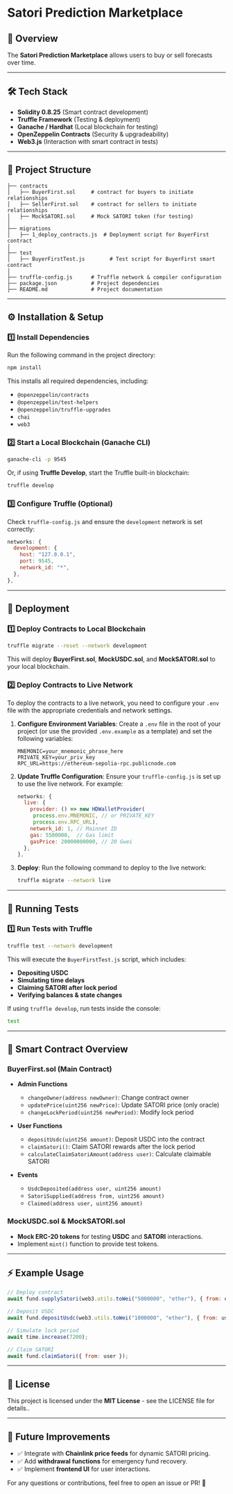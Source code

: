 # Satori Prediction Marketplace

## 📌 Overview
The **Satori Prediction Marketplace** allows users to buy or sell forecasts over time.

---

## 🛠 Tech Stack
- **Solidity 0.8.25** (Smart contract development)
- **Truffle Framework** (Testing & deployment)
- **Ganache / Hardhat** (Local blockchain for testing)
- **OpenZeppelin Contracts** (Security & upgradeability)
- **Web3.js** (Interaction with smart contract in tests)

---

## 📁 Project Structure
```
├── contracts
│   ├── BuyerFirst.sol     # contract for buyers to initiate relationships
│   ├── SellerFirst.sol    # contract for sellers to initiate relationships
│   ├── MockSATORI.sol     # Mock SATORI token (for testing)
│
├── migrations
│   ├── 1_deploy_contracts.js  # Deployment script for BuyerFirst contract
│
├── test
│   ├── BuyerFirstTest.js        # Test script for BuyerFirst smart contract
│
├── truffle-config.js      # Truffle network & compiler configuration
├── package.json           # Project dependencies
├── README.md              # Project documentation
```

---

## ⚙️ Installation & Setup
### **1️⃣ Install Dependencies**
Run the following command in the project directory:
```sh
npm install
```
This installs all required dependencies, including:
- `@openzeppelin/contracts`
- `@openzeppelin/test-helpers`
- `@openzeppelin/truffle-upgrades`
- `chai`
- `web3`

### **2️⃣ Start a Local Blockchain (Ganache CLI)**
```sh
ganache-cli -p 9545
```
Or, if using **Truffle Develop**, start the Truffle built-in blockchain:
```sh
truffle develop
```

### **3️⃣ Configure Truffle (Optional)**
Check `truffle-config.js` and ensure the `development` network is set correctly:
```js
networks: {
  development: {
    host: "127.0.0.1",
    port: 9545,
    network_id: "*",
  },
},
```

---

## 🚀 Deployment
### **1️⃣ Deploy Contracts to Local Blockchain**
```sh
truffle migrate --reset --network development
```
This will deploy **BuyerFirst.sol**, **MockUSDC.sol**, and **MockSATORI.sol** to your local blockchain.

### **2️⃣ Deploy Contracts to Live Network**
To deploy the contracts to a live network, you need to configure your `.env` file with the appropriate credentials and network settings.

1. **Configure Environment Variables**: Create a `.env` file in the root of your project (or use the provided `.env.example` as a template) and set the following variables:
   ```plaintext
   MNEMONIC=your_mnemonic_phrase_here
   PRIVATE_KEY=your_priv_key
   RPC_URL=https://ethereum-sepolia-rpc.publicnode.com
   ```

2. **Update Truffle Configuration**: Ensure your `truffle-config.js` is set up to use the live network. For example:
   ```js
   networks: {
     live: {
       provider: () => new HDWalletProvider(
        process.env.MNEMONIC, // or PRIVATE_KEY
        process.env.RPC_URL),
       network_id: 1, // Mainnet ID
       gas: 5500000,  // Gas limit
       gasPrice: 20000000000, // 20 Gwei
     },
   },
   ```

3. **Deploy**: Run the following command to deploy to the live network:
   ```sh
   truffle migrate --network live
   ```

---

## 🧪 Running Tests
### **1️⃣ Run Tests with Truffle**
```sh
truffle test --network development
```
This will execute the `BuyerFirstTest.js` script, which includes:
- **Depositing USDC**
- **Simulating time delays**
- **Claiming SATORI after lock period**
- **Verifying balances & state changes**

If using `truffle develop`, run tests inside the console:
```sh
test
```

---

## 📜 Smart Contract Overview
### **BuyerFirst.sol** (Main Contract)
- **Admin Functions**
  - `changeOwner(address newOwner)`: Change contract owner
  - `updatePrice(uint256 newPrice)`: Update SATORI price (only oracle)
  - `changeLockPeriod(uint256 newPeriod)`: Modify lock period

- **User Functions**
  - `depositUsdc(uint256 amount)`: Deposit USDC into the contract
  - `claimSatori()`: Claim SATORI rewards after the lock period
  - `calculateClaimSatoriAmount(address user)`: Calculate claimable SATORI

- **Events**
  - `UsdcDeposited(address user, uint256 amount)`
  - `SatoriSupplied(address from, uint256 amount)`
  - `Claimed(address user, uint256 amount)`

### **MockUSDC.sol & MockSATORI.sol**
- **Mock ERC-20 tokens** for testing **USDC** and **SATORI** interactions.
- Implement `mint()` function to provide test tokens.

---

## ⚡ Example Usage
```js
// Deploy contract
await fund.supplySatori(web3.utils.toWei("5000000", "ether"), { from: owner });

// Deposit USDC
await fund.depositUsdc(web3.utils.toWei("1000000", "ether"), { from: user });

// Simulate lock period
await time.increase(7200);

// Claim SATORI
await fund.claimSatori({ from: user });
```

---

## 📝 License
This project is licensed under the **MIT License** - see the LICENSE file for details..

---

## 🎯 Future Improvements
- ✅ Integrate with **Chainlink price feeds** for dynamic SATORI pricing.
- ✅ Add **withdrawal functions** for emergency fund recovery.
- ✅ Implement **frontend UI** for user interactions.

For any questions or contributions, feel free to open an issue or PR! 🚀
